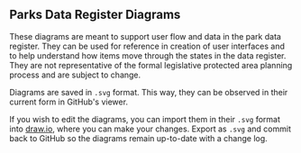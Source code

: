 ## Parks Data Register Diagrams

These diagrams are meant to support user flow and data in the park data register. They can be used for reference in creation of user interfaces and to help understand how items move through the states in the data register. They are not representative of the formal legislative protected area planning process and are subject to change.

Diagrams are saved in `.svg` format. This way, they can be observed in their current form in GitHub's viewer.

If you wish to edit the diagrams, you can import them in their `.svg` format into [draw.io](https://app.diagrams.net/), where you can make your changes. Export as `.svg` and commit back to GitHub so the diagrams remain up-to-date with a change log. 
